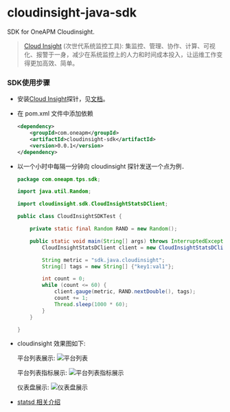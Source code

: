 cloudinsight-java-sdk
================

SDK for OneAPM Cloudinsight.

> [Cloud Insight](http://www.oneapm.com/ci/feature.html) (次世代系统监控工具):
集监控、管理、协作、计算、可视化、报警于一身，减少在系统监控上的人力和时间成本投入，让运维工作变得更加高效、简单。


### SDK使用步骤

- 安装[Cloud Insight](http://www.oneapm.com/ci/feature.html)探针，见[文档](http://docs-ci.oneapm.com/quick-start/)。
- 在 pom.xml 文件中添加依赖
  
  ```xml
  <dependency>
      <groupId>com.oneapm</groupId>
      <artifactId>cloudinsight-sdk</artifactId>
      <version>0.0.1</version>
  </dependency>
  ```

- 以一个小时中每隔一分钟向 cloudinsight 探针发送一个点为例．

  ``` java
  package com.oneapm.tps.sdk;
  
  import java.util.Random;
  
  import cloudinsight.sdk.CloudInsightStatsDClient;
  
  public class CloudInsightSDKTest {
  
      private static final Random RAND = new Random();
  
      public static void main(String[] args) throws InterruptedException {
          CloudInsightStatsDClient client = new CloudInsightStatsDClient();
  
          String metric = "sdk.java.cloudinsight";
          String[] tags = new String[] {"key1:val1"};
  
          int count = 0;
          while (count <= 60) {
              client.gauge(metric, RAND.nextDouble(), tags);
              count += 1;
              Thread.sleep(1000 * 60);
          }
      }
  
  }
  ```
- cloudinsight 效果图如下:

  平台列表展示:
  ![平台列表](https://github.com/cloudinsight/cloudinsight-java-sdk/blob/master/images/1.overview.png)
  
  平台列表指标展示:
  ![平台列表指标展示](https://github.com/cloudinsight/cloudinsight-java-sdk/blob/master/images/2.overview%20metric.png)
  
  仪表盘展示:
  ![仪表盘展示](https://github.com/cloudinsight/cloudinsight-java-sdk/blob/master/images/3.customer%20dashboard.png)

- [statsd 相关介绍](https://github.com/wyvernnot/introduction-to-statsd)
